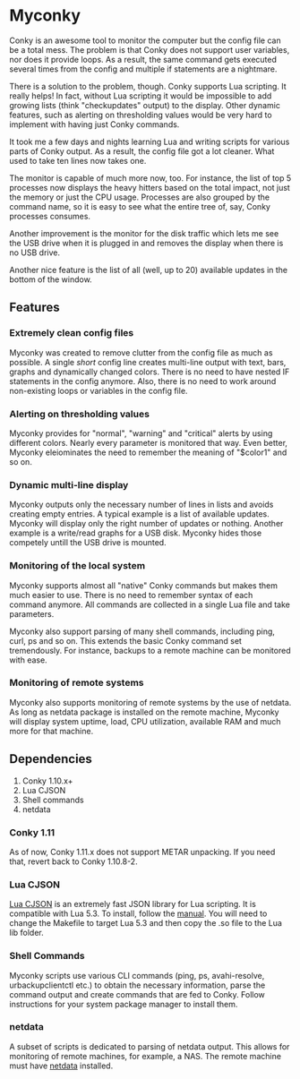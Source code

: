 # Myconky

Conky is an awesome tool to monitor the computer but the config file can be a total mess.
The problem is that Conky does not support user variables, nor does it provide loops. As a result, the same command gets executed several times from the config and multiple if statements are a nightmare.

There is a solution to the problem, though. Conky supports Lua scripting. It really helps! In fact, without Lua scripting it would be impossible to add growing lists (think "checkupdates" output) to the display. Other dynamic features, such as alerting on thresholding values would be very hard to implement with having just Conky commands.

It took me a few days and nights learning Lua and writing scripts for various parts of Conky output.
As a result, the config file got a lot cleaner. What used to take ten lines now takes one.

The monitor is capable of much more now, too. For instance, the list of top 5 processes now displays the heavy hitters based on the total impact, not just the memory or just the CPU usage. Processes are also grouped by the command name, so it is easy to see what the entire tree of, say, Conky processes consumes.

Another improvement is the monitor for the disk traffic which lets me see the USB drive when it is plugged in and removes the display when there is no USB drive.

Another nice feature is the list of all (well, up to 20) available updates in the bottom of the window.

## Features

### Extremely clean config files
Myconky was created to remove clutter from the config file as much as possible.  A single _short_ config line creates multi-line output with text, bars, graphs and dynamically changed colors. There is no need to have nested IF statements in the config anymore. Also, there is no need to work around non-existing loops or variables in the config file.

### Alerting on thresholding values
Myconky provides for "normal", "warning" and "critical" alerts by using different colors.  Nearly every parameter is monitored that way. Even better, Myconky eleiominates the need to remember the meaning of "$color1" and so on.

### Dynamic multi-line display
Myconky outputs only the necessary number of lines in lists and avoids creating empty entries. A typical example is a list of available updates. Myconky will display only the right number of updates or nothing.  Another example is a write/read graphs for a USB disk. Myconky hides those competely untill the USB drive is mounted.

### Monitoring of the local system
Myconky supports almost all "native" Conky commands but makes them much easier to use. There is no need to remember syntax of each command anymore. All commands are collected in a single Lua file and take parameters.

Myconky also support parsing of many shell commands, including ping, curl, ps and so on. This extends the basic Conky command set tremendously. For instance, backups to a remote machine can be monitored with ease.

### Monitoring of remote systems
Myconky also supports monitoring of remote systems by the use of netdata. As long as netdata package is installed on the remote machine, Myconky will display system uptime, load, CPU utilization, available RAM and much more for that machine.

## Dependencies

1. Conky 1.10.x+
2. Lua CJSON
3. Shell commands
4. netdata

### Conky 1.11
As of now, Conky 1.11.x does not support METAR unpacking. If you need that, revert back to Conky 1.10.8-2.

### Lua CJSON
[Lua CJSON](https://github.com/mpx/lua-cjson/) is an extremely fast JSON library for Lua scripting. It is compatible with Lua 5.3. To install, follow the [manual](https://www.kyne.com.au/~mark/software/lua-cjson-manual.html). You will need to change the Makefile to target Lua 5.3 and then copy the .so file to the Lua lib folder.

### Shell Commands
Myconky scripts use various CLI commands (ping, ps, avahi-resolve, urbackupclientctl etc.) to obtain the necessary information, parse the command output and create commands that are fed to Conky. Follow instructions for your system package manager to install them.

### netdata
A subset of scripts is dedicated to parsing of netdata output.  This allows for monitoring of remote machines, for example, a NAS. The remote machine must have [netdata](https://my-netdata.io) installed.
